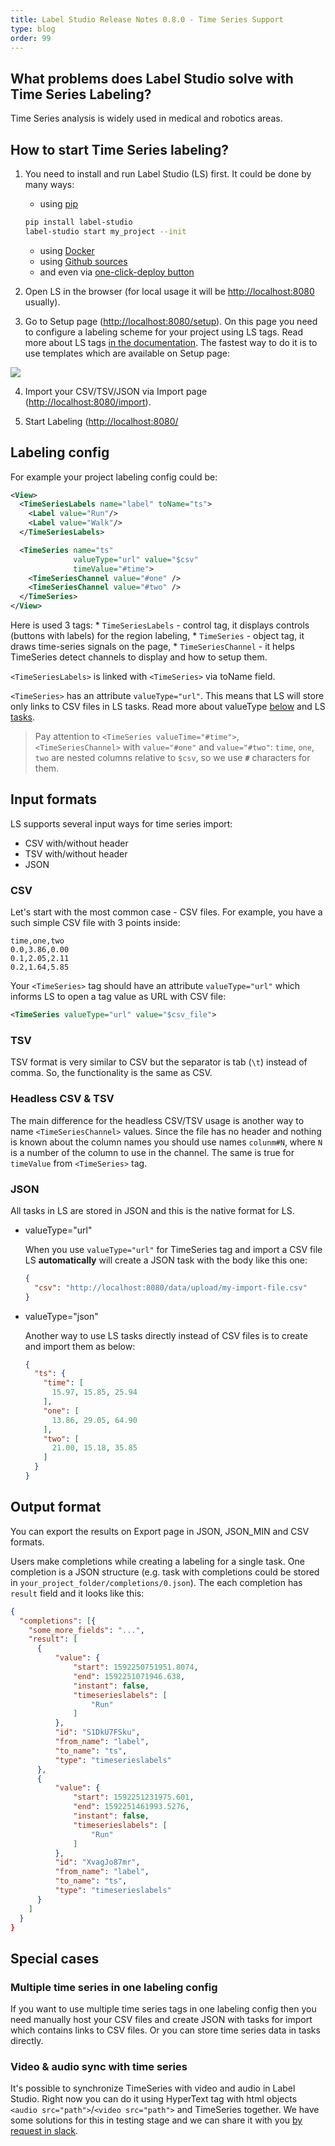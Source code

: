 ```yaml
---
title: Label Studio Release Notes 0.8.0 - Time Series Support 
type: blog
order: 99
---
```


## What problems does Label Studio solve with Time Series Labeling?

Time Series analysis is widely used in medical and robotics areas.  

<GIF-with-labeling-demo>

## How to start Time Series labeling? 

<GIF-with-start-steps>

1. You need to install and run Label Studio (LS) first. It could be done by many ways: 

    * using [pip](https://labelstud.io/guide/#Running-with-pip)
    ```bash
    pip install label-studio 
    label-studio start my_project --init
    ```
    * using [Docker](https://labelstud.io/guide/#Running-with-Docker)
    * using [Github sources](https://labelstud.io/guide/#Running-from-source)
    * and even via [one-click-deploy button](https://github.com/heartexlabs/label-studio#one-click-deploy) 

2. Open LS in the browser (for local usage it will be [http://localhost:8080](http://localhost:8080) usually).  

3. Go to Setup page ([http://localhost:8080/setup](http://localhost:8080/setup)). On this page you need to configure a labeling scheme for your project using LS tags. Read more about LS tags [in the documentation](/tags/timeseries.html). The fastest way to do it is to use templates which are available on Setup page:

  <img src="/images/release-080/ts-templates.png" class="gif-border" />

4. Import your CSV/TSV/JSON via Import page ([http://localhost:8080/import](http://localhost:8080/import)).

5. Start Labeling ([http://localhost:8080/](http://localhost:8080/)
  
## Labeling config
  
  For example your project labeling config could be: 
  
  ```xml
  <View>
    <TimeSeriesLabels name="label" toName="ts">
      <Label value="Run"/>
      <Label value="Walk"/>
    </TimeSeriesLabels>
  
    <TimeSeries name="ts" 
                valueType="url" value="$csv"
                timeValue="#time">
      <TimeSeriesChannel value="#one" />
      <TimeSeriesChannel value="#two" />
    </TimeSeries>
  </View>
  ```
    
   Here is used 3 tags: 
       * `TimeSeriesLabels` - control tag, it displays controls (buttons with labels) for the region labeling,
       * `TimeSeries` - object tag, it draws time-series signals on the page, 
       * `TimeSeriesChannel` - it helps TimeSeries detect channels to display and how to setup them.  

  `<TimeSeriesLabels>` is linked with `<TimeSeries>` via toName field.  
  
  `<TimeSeries>` has an attribute `valueType="url"`. This means that LS will store only links to CSV files in LS tasks. Read more about valueType [below](/blog/release-080-time-series.html#JSON) and LS [tasks](/guide/tasks.html).
  
  > Pay attention to `<TimeSeries valueTime="#time">`, `<TimeSeriesChannel>` with `value="#one"` and `value="#two"`: `time`, `one`, `two` are nested columns relative to `$csv`, so we use **`#`** characters for them. 

## Input formats  

LS supports several input ways for time series import: 
* CSV with/without header
* TSV with/without header
* JSON

### CSV
Let's start with the most common case - CSV files. For example, you have a such simple CSV file with 3 points inside:

```csv
time,one,two
0.0,3.86,0.00
0.1,2.05,2.11
0.2,1.64,5.85
 ```

Your `<TimeSeries>` tag should have an attribute `valueType="url"` which informs LS to open a tag value as URL with CSV file:

```xml
<TimeSeries valueType="url" value="$csv_file"> 
```

### TSV 

TSV format is very similar to CSV but the separator is tab (`\t`) instead of comma. So, the functionality is the same as CSV.  

### Headless CSV & TSV

The main difference for the headless CSV/TSV usage is another way to name `<TimeSeriesChannel>` values. Since the file has no header and nothing is known about the column names you should use names `colunm#N`, where `N` is a number of the column to use in the channel. The same is true for `timeValue` from `<TimeSeries>` tag. 
 

### JSON

All tasks in LS are stored in JSON and this is the native format for LS. 

* valueType="url" 

  When you use `valueType="url"` for TimeSeries tag and import a CSV file LS **automatically** will create a JSON task with the body like this one: 
  
  ```json
  {
    "csv": "http://localhost:8080/data/upload/my-import-file.csv"
  }
  ```

* valueType="json"
  
  Another way to use LS tasks directly instead of CSV files is to create and import them as below: 

  ```json
  {
    "ts": {
      "time": [
        15.97, 15.85, 25.94
      ],
      "one": [
        13.86, 29.05, 64.90
      ],
      "two": [
        21.00, 15.18, 35.85
      ]
    }
  }
  ```

## Output format

You can export the results on Export page in JSON, JSON_MIN and CSV formats. 

Users make completions while creating a labeling for a single task. One completion is a JSON structure (e.g. task with completions could be stored in `your_project_folder/completions/0.json`). The each completion has `result` field and it looks like this:

```json
{
  "completions": [{
    "some_more_fields": "...",
    "result": [
      {
          "value": {
              "start": 1592250751951.8074,
              "end": 1592251071946.638,
              "instant": false,
              "timeserieslabels": [
                  "Run"
              ]
          },
          "id": "S1DkU7FSku",
          "from_name": "label",
          "to_name": "ts",
          "type": "timeserieslabels"
      },
      {
          "value": {
              "start": 1592251231975.601,
              "end": 1592251461993.5276,
              "instant": false,
              "timeserieslabels": [
                  "Run"
              ]
          },
          "id": "XvagJo87mr",
          "from_name": "label",
          "to_name": "ts",
          "type": "timeserieslabels"
      }
    ]
  } 
}
```

## Special cases

### Multiple time series in one labeling config

If you want to use multiple time series tags in one labeling config then you need manually host your CSV files and create JSON with tasks for import which contains links to CSV files. Or you can store time series data in tasks directly. 

### Video & audio sync with time series

It's possible to synchronize TimeSeries with video and audio in Label Studio. Right now you can do it using HyperText tag with html objects `<audio src="path">`/`<video src="path">` and TimeSeries together. We have some solutions for this in testing stage and we can share it with you [by request in slack](https://join.slack.com/t/label-studio/shared_invite/zt-cr8b7ygm-6L45z7biEBw4HXa5A2b5pw).    